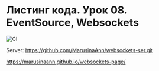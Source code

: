 # Листинг кода. Урок 08. EventSource, Websockets

![CI](https://github.com/marusinaann/websockets-page/actions/workflows/web.yml/badge.svg)

Server:
https://github.com/MarusinaAnn/websockets-ser.git

https://marusinaann.github.io/websockets-page/
